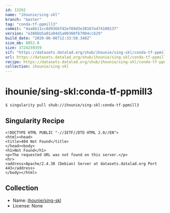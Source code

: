 ```yaml
---
id: 13262
name: "ihounie/sing-skl"
branch: "master"
tag: "conda-tf-ppmill3"
commit: "4aabb11cc8d936bfd2ef69d3e38167e474100137"
version: "e388bb5a01a94d1a00360fb7084ccb29"
build_date: "2020-06-06T12:33:50.348Z"
size_mb: 8052.0
size: 3724259359
sif: "https://datasets.datalad.org/shub/ihounie/sing-skl/conda-tf-ppmill3/2020-06-06-4aabb11c-e388bb5a/e388bb5a01a94d1a00360fb7084ccb29.sif"
url: https://datasets.datalad.org/shub/ihounie/sing-skl/conda-tf-ppmill3/2020-06-06-4aabb11c-e388bb5a/
recipe: https://datasets.datalad.org/shub/ihounie/sing-skl/conda-tf-ppmill3/2020-06-06-4aabb11c-e388bb5a/Singularity
collection: ihounie/sing-skl
---
```


# ihounie/sing-skl:conda-tf-ppmill3

```bash
$ singularity pull shub://ihounie/sing-skl:conda-tf-ppmill3
```

## Singularity Recipe

```singularity
<!DOCTYPE HTML PUBLIC "-//IETF//DTD HTML 2.0//EN">
<html><head>
<title>404 Not Found</title>
</head><body>
<h1>Not Found</h1>
<p>The requested URL was not found on this server.</p>
<hr>
<address>Apache/2.4.38 (Debian) Server at datasets.datalad.org Port 443</address>
</body></html>
```

## Collection

 - Name: [ihounie/sing-skl](https://github.com/ihounie/sing-skl)
 - License: None

